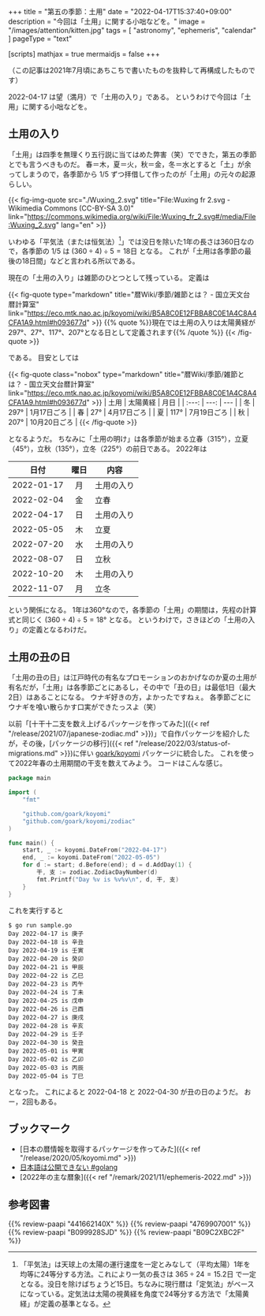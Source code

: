 +++
title = "第五の季節：土用"
date =  "2022-04-17T15:37:40+09:00"
description = "今回は「土用」に関する小咄などを。"
image = "/images/attention/kitten.jpg"
tags = [ "astronomy", "ephemeris", "calendar" ]
pageType = "text"

[scripts]
  mathjax = true
  mermaidjs = false
+++

（この記事は2021年7月頃にあちこちで書いたものを抜粋して再構成したものです）

2022-04-17 は望（満月）で「土用の入り」である。
というわけで今回は「土用」に関する小咄などを。

## 土用の入り

「土用」は四季を無理くり五行説に当てはめた弊害（笑）でできた，第五の季節とでも言うべきものだ。
春＝木，夏＝火，秋＝金，冬＝水とすると「土」が余ってしまうので，各季節から $1/5$ ずつ拝借して作ったのが「土用」の元々の起源らしい。

{{< fig-img-quote src="./Wuxing_2.svg" title="File:Wuxing fr 2.svg - Wikimedia Commons (CC-BY-SA 3.0)" link="https://commons.wikimedia.org/wiki/File:Wuxing_fr_2.svg#/media/File:Wuxing_2.svg" lang="en" >}}

いわゆる「平気法（または恒気法）[^e1]」では没日を除いた1年の長さは360日なので，各季節の $1/5$ は $(360 \div 4) \div 5 = 18\mathrm{日}$ となる。
これが「土用は各季節の最後の18日間」などと言われる所以である。

[^e1]: 「平気法」は天球上の太陽の運行速度を一定とみなして（平均太陽）1年を均等に24等分する方法。これにより一気の長さは $365 \div 24 = 15.2\mathrm{日}$ で一定となる。没日を除けばちょうど15日。ちなみに現行暦は「定気法」がベースになっている。定気法は太陽の視黄経を角度で24等分する方法で「太陽黄経」が定義の基準となる。

現在の「土用の入り」は雑節のひとつとして残っている。
定義は

{{< fig-quote type="markdown" title="暦Wiki/季節/雑節とは？ - 国立天文台暦計算室" link="https://eco.mtk.nao.ac.jp/koyomi/wiki/B5A8C0E12FBBA8C0E1A4C8A4CFA1A9.html#h093677d" >}}
{{% quote %}}現在では土用の入りは太陽黄経が297°、27°、117°、207°となる日として定義されます{{% /quote %}}
{{< /fig-quote >}}

である。
目安としては

{{< fig-quote class="nobox" type="markdown" title="暦Wiki/季節/雑節とは？ - 国立天文台暦計算室" link="https://eco.mtk.nao.ac.jp/koyomi/wiki/B5A8C0E12FBBA8C0E1A4C8A4CFA1A9.html#h093677d" >}}
| 土用 | 太陽黄経 | 月日 |
| :---: | ---: | --- |
| 冬 | 297° | 1月17日ごろ |
| 春 | 27° | 4月17日ごろ |
| 夏 | 117° | 7月19日ごろ |
| 秋 | 207° | 10月20日ごろ |
{{< /fig-quote >}}

となるようだ。
ちなみに「土用の明け」は各季節が始まる立春（315°），立夏（45°），立秋（135°），立冬（225°）の前日である。
2022年は

| 日付 | 曜日 | 内容 |
| ---- |:----:| ---- |
| 2022-01-17 | 月 | 土用の入り |
| 2022-02-04 | 金 | 立春 |
| 2022-04-17 | 日 | 土用の入り |
| 2022-05-05 | 木 | 立夏 |
| 2022-07-20 | 水 | 土用の入り |
| 2022-08-07 | 日 | 立秋 |
| 2022-10-20 | 木 | 土用の入り |
| 2022-11-07 | 月 | 立冬 |

という関係になる。
1年は360°なので，各季節の「土用」の期間は，先程の計算式と同じく $(360 \div 4) \div 5 = 18°$ となる。
というわけで，さきほどの「土用の入り」の定義となるわけだ。

## 土用の丑の日

「土用の丑の日」は江戸時代の有名なプロモーションのおかげなのか夏の土用が有名だが，「土用」は各季節ごとにあるし，その中で「丑の日」は最低1日（最大2日）はあることになる。
ウナギ好きの方，よかったですねぇ。
各季節ごとにウナギを喰い散らかす口実ができたっスよ（笑）

以前「[十干十二支を数え上げるパッケージを作ってみた]({{< ref "/release/2021/07/japanese-zodiac.md" >}})」で自作パッケージを紹介したが，その後，[パッケージの移行]({{< ref "/release/2022/03/status-of-migrations.md" >}})に伴い [goark/koyomi](https://github.com/goark/koyomi "goark/koyomi: 日本のこよみ") パッケージに統合した。
これを使って2022年春の土用期間の干支を数えてみよう。
コードはこんな感じ。

```go
package main

import (
    "fmt"

    "github.com/goark/koyomi"
    "github.com/goark/koyomi/zodiac"
)

func main() {
    start, _ := koyomi.DateFrom("2022-04-17")
    end, _ := koyomi.DateFrom("2022-05-05")
    for d := start; d.Before(end); d = d.AddDay(1) {
        干, 支 := zodiac.ZodiacDayNumber(d)
        fmt.Printf("Day %v is %v%v\n", d, 干, 支)
    }
}
```

これを実行すると

```text
$ go run sample.go
Day 2022-04-17 is 庚子
Day 2022-04-18 is 辛丑
Day 2022-04-19 is 壬寅
Day 2022-04-20 is 癸卯
Day 2022-04-21 is 甲辰
Day 2022-04-22 is 乙巳
Day 2022-04-23 is 丙午
Day 2022-04-24 is 丁未
Day 2022-04-25 is 戊申
Day 2022-04-26 is 己酉
Day 2022-04-27 is 庚戌
Day 2022-04-28 is 辛亥
Day 2022-04-29 is 壬子
Day 2022-04-30 is 癸丑
Day 2022-05-01 is 甲寅
Day 2022-05-02 is 乙卯
Day 2022-05-03 is 丙辰
Day 2022-05-04 is 丁巳
```

となった。
これによると 2022-04-18 と 2022-04-30 が丑の日のようだ。
おー，2回もある。

## ブックマーク

- [日本の暦情報を取得するパッケージを作ってみた]({{< ref "/release/2020/05/koyomi.md" >}})
- [日本語は公開できない #golang](https://zenn.dev/spiegel/articles/20210807-japanese-identifier)
- [2022年の主な暦象]({{< ref "/remark/2021/11/ephemeris-2022.md" >}})

## 参考図書

{{% review-paapi "441662140X" %}} <!-- 天文年鑑 2022年版 -->
{{% review-paapi "4769907001" %}} <!-- 新こよみ便利帳 -->
{{% review-paapi "B099928SJD" %}} <!-- プログラミング言語Go -->
{{% review-paapi "B09C2XBC2F" %}} <!-- Golang Tシャツ -->
